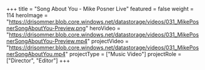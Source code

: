 +++
title = "Song About You - Mike Posner Live"
featured = false
weight = 114
heroImage = "https://drisommer.blob.core.windows.net/datastorage/videos/031_MikePosnerSongAboutYou-Preview.png"
heroVideo = "https://drisommer.blob.core.windows.net/datastorage/videos/031_MikePosnerSongAboutYou-Preview.mp4"
projectVideo = "https://drisommer.blob.core.windows.net/datastorage/videos/031_MikePosnerSongAboutYou.mp4"
projectType = ["Music Video"]
projectRole = ["Director", "Editor"]
+++
